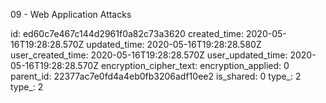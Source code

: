 09 - Web Application Attacks

id: ed60c7e467c144d2961f0a82c73a3620
created_time: 2020-05-16T19:28:28.570Z
updated_time: 2020-05-16T19:28:28.580Z
user_created_time: 2020-05-16T19:28:28.570Z
user_updated_time: 2020-05-16T19:28:28.570Z
encryption_cipher_text: 
encryption_applied: 0
parent_id: 22377ac7e0fd4a4eb0fb3206adf10ee2
is_shared: 0
type_: 2
type_: 2